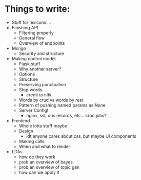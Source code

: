 # Things to write:

- Stuff for lexicons ...
- Finishing API
  - Filtering properly
  - General flow
  - Overview of endpoints
- Mongo
  - Security and structure
- Making control model
  - Flask stuff
  - Why another server?
  - Options
  - Structure
  - Preserving punctuation
  - Stop words
    - credit to nltk
  - Words by crud vs words by rest
  - Pattern of pushing named params as None 
  - Server Config!
    - nginx, ssl, dns records, etc...   cron jobs?
- Frontend
  - Whole lotta stuff maybe
  - Design
    - idt anyone cares about css, but maybe UI components
  - Making calls
  - When and what to render
- LDAs
  - how do they work
  - prob an overview of bayes
  - prob an overview of topic gen
  - how can we apply it
